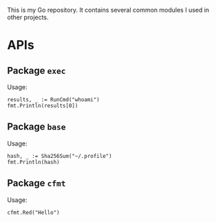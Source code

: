 This is my Go repository. It contains several common modules I used in other
projects.

# APIs

## Package `exec`

Usage:

    results, _ := RunCmd("whoami")
    fmt.Println(results[0])

## Package `base`

Usage:

    hash, _ := Sha256Sum("~/.profile")
    fmt.Println(hash)

## Package `cfmt`

Usage:

    cfmt.Red("Hello")
